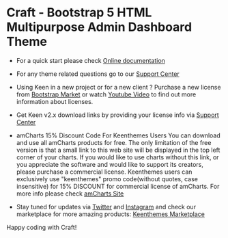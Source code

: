 # Craft - Bootstrap 5 HTML Multipurpose Admin Dashboard Theme

- For a quick start please check [Online documentation](https://preview.keenthemes.com/html/craft/docs/)

- For any theme related questions go to our [Support Center](https://devs.keenthemes.com)

- Using Keen in a new project or for a new client ? Purchase a new license from [Bootstrap Market](https://themes.getbootstrap.com/product/craft-bootstrap-5-admin-dashboard-theme/)
  or watch [Youtube Video](https://youtu.be/iFVtJNQBNHY) to find out more information about licenses.

- Get Keen v2.x download links by providing your license info via [Support Center](https://devs.keenthemes.com)

- amCharts 15% Discount Code For Keenthemes Users
  You can download and use all amCharts products for free. The only limitation of the free version is that a small link to this web site will be 
  displayed in the top left corner of your charts. If you would like to use charts without this link, or you appreciate the software and would 
  like to support its creators, please purchase a commercial license. Keenthemes users can exclusively use "keenthemes" promo 
  code(without quotes, case insensitive) for 15% DISCOUNT for commercial license of amCharts. For more info please check [amCharts Site](https://www.amcharts.com/)

- Stay tuned for updates via [Twitter](https://twitter.com/keenthemes) and [Instagram](https://instagram.com/keenthemes) and 
  check our marketplace for more amazing products: [Keenthemes Marketplace](https://keenthemes.com)

Happy coding with Craft!
